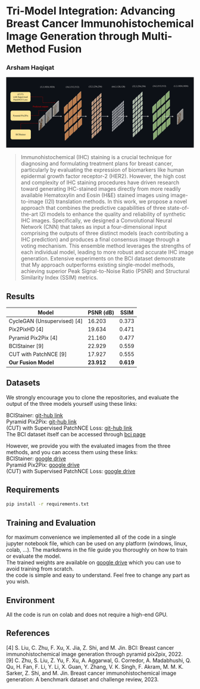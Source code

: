 # Tri-Model Integration: Advancing Breast Cancer Immunohistochemical Image Generation through Multi-Method Fusion
### Arsham Haqiqat

![model illustration](./illustration.png)

> Immunohistochemical (IHC) staining is a crucial technique for diagnosing and formulating treatment plans for breast cancer, particularly by evaluating the expression of biomarkers like human epidermal growth factor receptor-2 (HER2). However, the high cost and complexity of IHC staining procedures have driven research toward generating IHC-stained images directly from more readily available Hematoxylin and Eosin (H&E) stained images using image-to-image (I2I) translation methods. In this work, we propose a novel approach that combines the predictive capabilities of three state-of-the-art I2I models to enhance the quality and reliability of synthetic IHC images. Specifically, we designed a Convolutional Neural Network (CNN) that takes as input a four-dimensional input comprising the outputs of three distinct models (each contributing a IHC prediction) and produces a final consensus image through a voting mechanism. This ensemble method leverages the strengths of each individual model, leading to more robust and accurate IHC image generation. Extensive experiments on the BCI dataset demonstrate that My approach outperforms existing single-model methods, achieving superior Peak Signal-to-Noise Ratio (PSNR) and Structural Similarity Index (SSIM) metrics.

## Results

| Model                       | PSNR (dB) | SSIM  |
|-----------------------------|-----------|-------|
| CycleGAN (Unsupervised) [4] | 16.203    | 0.373 |
| Pix2PixHD [4]               | 19.634    | 0.471 |
| Pyramid Pix2Pix [4]         | 21.160    | 0.477 |
| BCIStainer [9]              | 22.929    | 0.559 |
| CUT with PatchNCE [9]       | 17.927    | 0.555 |
| **Our Fusion Model**        | **23.912**| **0.619** |

## Datasets

We strongly encourage you to clone the repositories, and evaluate the output of the three models yourself using these links:  

BCIStainer: [git-hub link](https://github.com/quqixun/BCIStainer)  
Pyramid Pix2Pix: [git-hub link](https://github.com/bupt-ai-cz/BCI)  
(CUT) with Supervised PatchNCE Loss: [git-hub link](https://github.com/lifangda01/AdaptiveSupervisedPatchNCE)  
The BCI dataset itself can be accessed through [bci page](https://bupt-ai-cz.github.io/BCI/)  

However, we provide you with the evaluated images from the three methods, and you can access them using these links:  
BCIStainer: [google drive](https://drive.google.com/drive/folders/1ELjMqUxp5qPB_J2W75jcrXdlAZcKqLSf?usp=sharing)  
Pyramid Pix2Pix: [google drive](https://drive.google.com/drive/folders/1AiANjhZOaffYBCPvcp1Ia7_FEbAzO4ws?usp=sharing)  
(CUT) with Supervised PatchNCE Loss: [google drive](https://drive.google.com/drive/folders/18eLOR8Dn0UF8RAjZ27O6xqG_xb4ntwln?usp=sharing)  

## Requirements

```bash
pip install -r requirements.txt
```
## Training and Evaluation
for maximum convenience we implemented all of the code in a single jupyter notebook file, which can be used on any platform (windows, linux, colab, ...). The markdowns in the file guide you thoroughly on how to train or evaluate the model.  
The trained weights are available on [google drive](https://drive.google.com/file/d/10DvhvqvoWuqf4gcuA-bjh0sKkVgY2Iw4/view?usp=sharing) which you can use to avoid training from scratch.  
the code is simple and easy to understand. Feel free to change any part as you wish.  

## Environment

All the code is run on colab and does not require a high-end GPU.

## References
[4] S. Liu, C. Zhu, F. Xu, X. Jia, Z. Shi, and M. Jin. BCI: Breast cancer immunohistochemical image generation through pyramid pix2pix, 2022.  
[9] C. Zhu, S. Liu, Z. Yu, F. Xu, A. Aggarwal, G. Corredor, A. Madabhushi, Q. Qu, H. Fan, F. Li, Y. Li, X. Guan, Y. Zhang, V. K. Singh, F. Akram, M. M. K. Sarker, Z. Shi, and M. Jin. Breast cancer immunohistochemical image generation: A benchmark dataset and challenge review, 2023.


